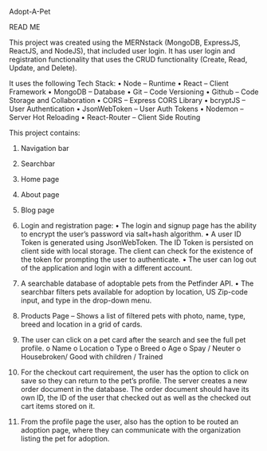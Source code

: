 Adopt-A-Pet

READ ME

This project was created using the MERNstack (MongoDB, ExpressJS, ReactJS, and NodeJS), that included user login. It has user login and registration functionality that uses the CRUD functionality (Create, Read, Update, and Delete). 

It uses the following Tech Stack:
•	Node – Runtime
•	React – Client Framework
•	MongoDB – Database
•	Git – Code Versioning
•	Github – Code Storage and Collaboration
•	CORS – Express CORS Library
•	bcryptJS – User Authentication
•	JsonWebToken – User Auth Tokens
•	Nodemon – Server Hot Reloading
•	React-Router – Client Side Routing

This project contains: 
1.	Navigation bar
2.	Searchbar
3.	Home page
4.	About page
5.	Blog page

6.	Login and registration page:
•	The login and signup page has the ability to encrypt the user’s password via salt+hash algorithm.
•	A user ID Token is generated using JsonWebToken. The ID Token is persisted on client side with local storage. The client can check for the existence of the token for prompting the user to authenticate.
•	The user can log out of the application and login with a different account. 

7.	A searchable database of adoptable pets from the Petfinder API. 
•	The searchbar filters pets available for adoption by location, US Zip-code input, and type in the drop-down menu. 

8.	Products Page – Shows a list of filtered pets with photo, name, type, breed and location in a grid of cards.

9.	The user can click on a pet card after the search and see the full pet profile.
o	Name
o	Location
o	Type
o	Breed
o	Age
o	Spay / Neuter 
o	Housebroken/ Good with children / Trained

10.	For the checkout cart requirement, the user has the option to click on save so they can return to the pet’s profile. The server creates a new order document in the database. The order document should have its own ID, the ID of the user that checked out as well as the checked out cart items stored on it. 

11.	From the profile page the user, also has the option to be routed an adoption page, where they can communicate with the organization listing the pet for adoption. 
